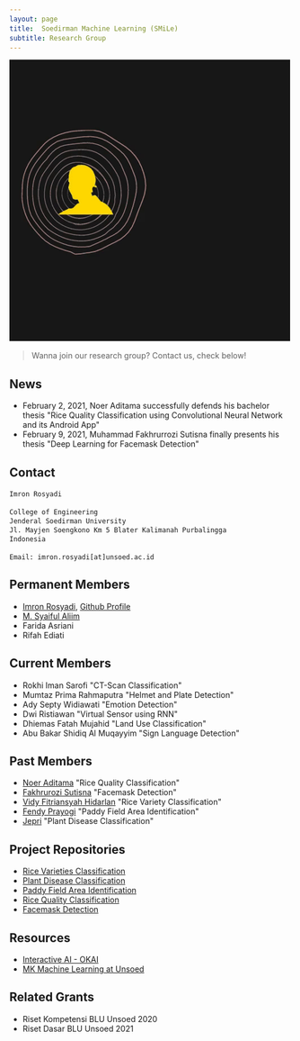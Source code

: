 ```yaml
---
layout: page
title:  Soedirman Machine Learning (SMiLe)
subtitle: Research Group
---
```


![](https://raw.githubusercontent.com/Soedirman-Machine-Learning/soedirman-machine-learning.github.io/master/img/SMLRG_with_link.gif)

> Wanna join our research group? Contact us, check below!

## News
- February 2, 2021, Noer Aditama successfully defends his bachelor thesis "Rice Quality Classification using Convolutional Neural Network and its Android App" 
- February 9, 2021, Muhammad Fakhrurrozi Sutisna finally presents his thesis "Deep Learning for Facemask Detection"

## Contact

```
Imron Rosyadi

College of Engineering
Jenderal Soedirman University 
Jl. Mayjen Soengkono Km 5 Blater Kalimanah Purbalingga
Indonesia

Email: imron.rosyadi[at]unsoed.ac.id
```

## Permanent Members
- [Imron Rosyadi](https://irosyadi-lp.netlify.app/), [Github Profile](https://github.com/irosyadi)
- [M. Syaiful Aliim](https://github.com/msaluck)
- Farida Asriani
- Rifah Ediati

## Current Members
- Rokhi Iman Sarofi "CT-Scan Classification"
- Mumtaz Prima Rahmaputra "Helmet and Plate Detection"
- Ady Septy Widiawati "Emotion Detection"
- Dwi Ristiawan "Virtual Sensor using RNN"
- Dhiemas Fatah Mujahid "Land Use Classification"
- Abu Bakar Shidiq Al Muqayyim "Sign Language Detection"

## Past Members
- [Noer Aditama](https://github.com/noerAditama) "Rice Quality Classification"
- [Fakhrurozi Sutisna](https://github.com/sifakhru) "Facemask Detection"
- [Vidy Fitriansyah Hidarlan](https://github.com/Vidi005) "Rice Variety Classification"
- [Fendy Prayogi](https://github.com/Gio1709) "Paddy Field Area Identification"
- [Jepri](https://github.com/jeffreymas) "Plant Disease Classification"

## Project Repositories
- [Rice Varieties Classification](https://github.com/Soedirman-Machine-Learning/rice-varieties-classification)
- [Plant Disease Classification](https://github.com/Soedirman-Machine-Learning/Plant-disease)
- [Paddy Field Area Identification](https://github.com/Soedirman-Machine-Learning/Identification_paddy_field)
- [Rice Quality Classification](https://github.com/Soedirman-Machine-Learning/rice-quality-classification)
- [Facemask Detection](https://github.com/Soedirman-Machine-Learning/face-mask-detection)

## Resources
- [Interactive AI - OKAI](https://irosyadi-okai.netlify.app/)
- [MK Machine Learning at Unsoed](https://irosyadi.netlify.app/course/mk-machine-learning/)

## Related Grants
- Riset Kompetensi BLU Unsoed 2020
- Riset Dasar BLU Unsoed 2021
